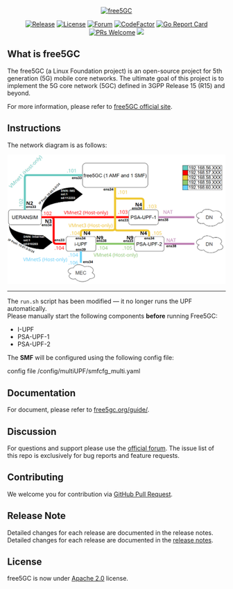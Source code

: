 <p align="center">
<a href="https://free5gc.org"><img width="40%" src="https://forum.free5gc.org/uploads/default/original/1X/324695bfc6481bd556c11018f2834086cf5ec645.png" alt="free5GC"/></a>
</p>

<p align="center">
<a href="https://github.com/free5gc/free5gc/releases"><img src="https://img.shields.io/github/v/release/free5gc/free5gc?color=orange" alt="Release"/></a>
<a href="https://github.com/free5gc/free5gc/blob/master/LICENSE.txt"><img src="https://img.shields.io/github/license/free5gc/free5gc?color=blue" alt="License"/></a>
<a href="https://forum.free5gc.org"><img src="https://img.shields.io/discourse/topics?server=https%3A%2F%2Fforum.free5gc.org&color=lightblue" alt="Forum"/></a>
<a href="https://www.codefactor.io/repository/github/free5gc/free5gc"><img src="https://www.codefactor.io/repository/github/free5gc/free5gc/badge" alt="CodeFactor" /></a>
<a href="https://goreportcard.com/report/github.com/free5gc/free5gc"><img src="https://goreportcard.com/badge/github.com/free5gc/free5gc" alt="Go Report Card" /></a>
<a href="https://github.com/free5gc/free5gc/pulls"><img src="https://img.shields.io/badge/PRs-Welcome-brightgreen" alt="PRs Welcome"/></a>
<a href="https://www.bestpractices.dev/projects/9435"><img src="https://www.bestpractices.dev/projects/9435/badge"></a>
</p>

## What is free5GC

The free5GC (a Linux Foundation project) is an open-source project for 5th generation (5G) mobile core networks. The ultimate goal of this project is to implement the 5G core network (5GC) defined in 3GPP Release 15 (R15) and beyond.

For more information, please refer to [free5GC official site](https://free5gc.org/).

## Instructions

The network diagram is as follows:

<img src="images/network.png" alt="Network Diagram" width="600"/>

---

The `run.sh` script has been modified — it no longer runs the UPF automatically.  
Please manually start the following components **before** running Free5GC:

- I-UPF  
- PSA-UPF-1  
- PSA-UPF-2  

The **SMF** will be configured using the following config file:

config file /config/multiUPF/smfcfg_multi.yaml

## Documentation

For document, please refer to [free5gc.org/guide/](https://free5gc.org/guide/).

## Discussion

For questions and support please use the [official forum](https://forum.free5gc.org). The issue list of this repo is exclusively for bug reports and feature requests.

## Contributing

We welcome you for contribution via [GitHub Pull Request](https://github.com/free5gc/free5gc/pulls).

## Release Note

Detailed changes for each release are documented in the release notes. Detailed changes for each release are documented in the [release notes](https://github.com/free5gc/free5gc/releases).

## License

free5GC is now under [Apache 2.0](https://github.com/free5gc/free5gc/blob/master/LICENSE.txt) license.

